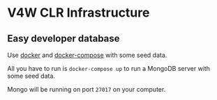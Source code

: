 # V4W CLR Infrastructure

## Easy developer database

Use [docker](https://www.docker.com) and [docker-compose](https://docs.docker.com/compose/) with some seed data.

All you have to run is `docker-compose up` to run a MongoDB server with some seed data.

Mongo will be running on port `27017` on your computer.